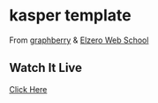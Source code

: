 
# kasper template

From [graphberry](https://www.graphberry.com/item/kasper-one-page-psd-template) & [Elzero Web School](https://www.youtube.com/playlist?list=PLDoPjvoNmBAy1l-2A21ng3gxEyocruT0t)

##  Watch It Live
[Click Here](https://ahmed-m-abdelfatah.github.io/kasper)


  
